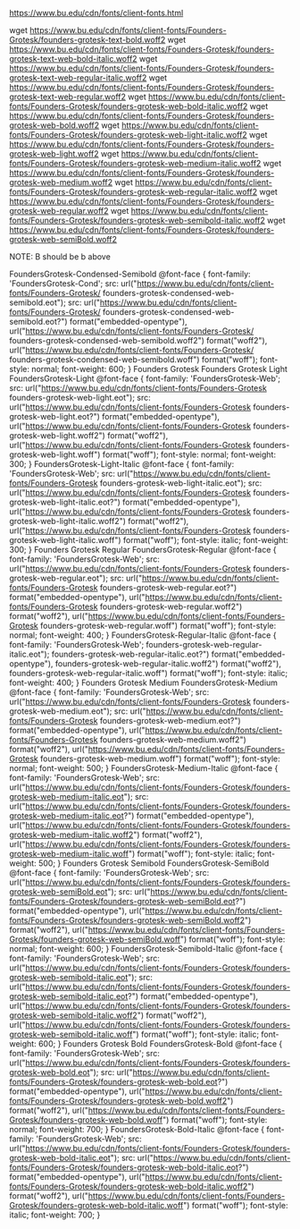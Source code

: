 https://www.bu.edu/cdn/fonts/client-fonts.html

wget https://www.bu.edu/cdn/fonts/client-fonts/Founders-Grotesk/founders-grotesk-text-bold.woff2
wget https://www.bu.edu/cdn/fonts/client-fonts/Founders-Grotesk/founders-grotesk-text-web-bold-italic.woff2
wget https://www.bu.edu/cdn/fonts/client-fonts/Founders-Grotesk/founders-grotesk-text-web-regular-italic.woff2
wget https://www.bu.edu/cdn/fonts/client-fonts/Founders-Grotesk/founders-grotesk-text-web-regular.woff2
wget https://www.bu.edu/cdn/fonts/client-fonts/Founders-Grotesk/founders-grotesk-web-bold-italic.woff2
wget https://www.bu.edu/cdn/fonts/client-fonts/Founders-Grotesk/founders-grotesk-web-bold.woff2
wget https://www.bu.edu/cdn/fonts/client-fonts/Founders-Grotesk/founders-grotesk-web-light-italic.woff2
wget https://www.bu.edu/cdn/fonts/client-fonts/Founders-Grotesk/founders-grotesk-web-light.woff2
wget https://www.bu.edu/cdn/fonts/client-fonts/Founders-Grotesk/founders-grotesk-web-medium-italic.woff2
wget https://www.bu.edu/cdn/fonts/client-fonts/Founders-Grotesk/founders-grotesk-web-medium.woff2
wget https://www.bu.edu/cdn/fonts/client-fonts/Founders-Grotesk/founders-grotesk-web-regular-italic.woff2
wget https://www.bu.edu/cdn/fonts/client-fonts/Founders-Grotesk/founders-grotesk-web-regular.woff2
wget https://www.bu.edu/cdn/fonts/client-fonts/Founders-Grotesk/founders-grotesk-web-semibold-italic.woff2
wget https://www.bu.edu/cdn/fonts/client-fonts/Founders-Grotesk/founders-grotesk-web-semiBold.woff2

NOTE: B should be b above


FoundersGrotesk-Condensed-Semibold
@font-face {
  font-family: 'FoundersGrotesk-Cond';
  src: url("https://www.bu.edu/cdn/fonts/client-fonts/Founders-Grotesk/  founders-grotesk-condensed-web-semibold.eot");
  src: url("https://www.bu.edu/cdn/fonts/client-fonts/Founders-Grotesk/  founders-grotesk-condensed-web-semibold.eot?") format("embedded-opentype"),
  url("https://www.bu.edu/cdn/fonts/client-fonts/Founders-Grotesk/  founders-grotesk-condensed-web-semibold.woff2") format("woff2"),
  url("https://www.bu.edu/cdn/fonts/client-fonts/Founders-Grotesk/  founders-grotesk-condensed-web-semibold.woff") format("woff");
  font-style: normal;
  font-weight: 600;
}
Founders Grotesk
Founders Grotesk Light
FoundersGrotesk-Light
@font-face {
  font-family: 'FoundersGrotesk-Web';
  src: url("https://www.bu.edu/cdn/fonts/client-fonts/Founders-Grotesk  founders-grotesk-web-light.eot");
  src: url("https://www.bu.edu/cdn/fonts/client-fonts/Founders-Grotesk  founders-grotesk-web-light.eot?") format("embedded-opentype"),
  url("https://www.bu.edu/cdn/fonts/client-fonts/Founders-Grotesk  founders-grotesk-web-light.woff2") format("woff2"),
  url("https://www.bu.edu/cdn/fonts/client-fonts/Founders-Grotesk  founders-grotesk-web-light.woff") format("woff");
  font-style: normal;
  font-weight: 300;
}
FoundersGrotesk-Light-Italic
@font-face {
  font-family: 'FoundersGrotesk-Web';
  src: url("https://www.bu.edu/cdn/fonts/client-fonts/Founders-Grotesk  founders-grotesk-web-light-italic.eot");
  src: url("https://www.bu.edu/cdn/fonts/client-fonts/Founders-Grotesk  founders-grotesk-web-light-italic.eot?") format("embedded-opentype"),
  url("https://www.bu.edu/cdn/fonts/client-fonts/Founders-Grotesk  founders-grotesk-web-light-italic.woff2") format("woff2"),
  url("https://www.bu.edu/cdn/fonts/client-fonts/Founders-Grotesk  founders-grotesk-web-light-italic.woff") format("woff");
  font-style: italic;
  font-weight: 300;
}
Founders Grotesk Regular
FoundersGrotesk-Regular
@font-face {
  font-family: 'FoundersGrotesk-Web';
  src: url("https://www.bu.edu/cdn/fonts/client-fonts/Founders-Grotesk  founders-grotesk-web-regular.eot");
  src: url("https://www.bu.edu/cdn/fonts/client-fonts/Founders-Grotesk  founders-grotesk-web-regular.eot?") format("embedded-opentype"),
  url("https://www.bu.edu/cdn/fonts/client-fonts/Founders-Grotesk  founders-grotesk-web-regular.woff2") format("woff2"),
  url("https://www.bu.edu/cdn/fonts/client-fonts/Founders-Grotesk  founders-grotesk-web-regular.woff") format("woff");
  font-style: normal;
  font-weight: 400;
}
FoundersGrotesk-Regular-Italic
@font-face {
  font-family: 'FoundersGrotesk-Web';
    founders-grotesk-web-regular-italic.eot");
    founders-grotesk-web-regular-italic.eot?") format("embedded-opentype"),
    founders-grotesk-web-regular-italic.woff2") format("woff2"),
    founders-grotesk-web-regular-italic.woff") format("woff");
  font-style: italic;
  font-weight: 400;
}
Founders Grotesk Medium
FoundersGrotesk-Medium
@font-face {
  font-family: 'FoundersGrotesk-Web';
  src: url("https://www.bu.edu/cdn/fonts/client-fonts/Founders-Grotesk  founders-grotesk-web-medium.eot");
  src: url("https://www.bu.edu/cdn/fonts/client-fonts/Founders-Grotesk  founders-grotesk-web-medium.eot?") format("embedded-opentype"),
  url("https://www.bu.edu/cdn/fonts/client-fonts/Founders-Grotesk  founders-grotesk-web-medium.woff2") format("woff2"),
  url("https://www.bu.edu/cdn/fonts/client-fonts/Founders-Grotesk  founders-grotesk-web-medium.woff") format("woff");
  font-style: normal;
  font-weight: 500;
}
FoundersGrotesk-Medium-Italic
@font-face {
	font-family: 'FoundersGrotesk-Web';
	src: url("https://www.bu.edu/cdn/fonts/client-fonts/Founders-Grotesk/founders-grotesk-web-medium-italic.eot");
	src: url("https://www.bu.edu/cdn/fonts/client-fonts/Founders-Grotesk/founders-grotesk-web-medium-italic.eot?") format("embedded-opentype"),
	url("https://www.bu.edu/cdn/fonts/client-fonts/Founders-Grotesk/founders-grotesk-web-medium-italic.woff2") format("woff2"),
	url("https://www.bu.edu/cdn/fonts/client-fonts/Founders-Grotesk/founders-grotesk-web-medium-italic.woff") format("woff");
	font-style: italic;
	font-weight: 500;
}
Founders Grotesk Semibold
FoundersGrotesk-SemiBold
@font-face {
	font-family: 'FoundersGrotesk-Web';
	src: url("https://www.bu.edu/cdn/fonts/client-fonts/Founders-Grotesk/founders-grotesk-web-semiBold.eot");
	src: url("https://www.bu.edu/cdn/fonts/client-fonts/Founders-Grotesk/founders-grotesk-web-semiBold.eot?") format("embedded-opentype"),
	url("https://www.bu.edu/cdn/fonts/client-fonts/Founders-Grotesk/founders-grotesk-web-semiBold.woff2") format("woff2"),
	url("https://www.bu.edu/cdn/fonts/client-fonts/Founders-Grotesk/founders-grotesk-web-semiBold.woff") format("woff");
	font-style: normal;
	font-weight: 600;
}
FoundersGrotesk-Semibold-Italic
@font-face {
	font-family: 'FoundersGrotesk-Web';
	src: url("https://www.bu.edu/cdn/fonts/client-fonts/Founders-Grotesk/founders-grotesk-web-semibold-italic.eot");
	src: url("https://www.bu.edu/cdn/fonts/client-fonts/Founders-Grotesk/founders-grotesk-web-semibold-italic.eot?") format("embedded-opentype"),
	url("https://www.bu.edu/cdn/fonts/client-fonts/Founders-Grotesk/founders-grotesk-web-semibold-italic.woff2") format("woff2"),
	url("https://www.bu.edu/cdn/fonts/client-fonts/Founders-Grotesk/founders-grotesk-web-semibold-italic.woff") format("woff");
	font-style: italic;
	font-weight: 600;
}
Founders Grotesk Bold
FoundersGrotesk-Bold
@font-face {
	font-family: 'FoundersGrotesk-Web';
	src: url("https://www.bu.edu/cdn/fonts/client-fonts/Founders-Grotesk/founders-grotesk-web-bold.eot");
	src: url("https://www.bu.edu/cdn/fonts/client-fonts/Founders-Grotesk/founders-grotesk-web-bold.eot?") format("embedded-opentype"),
	url("https://www.bu.edu/cdn/fonts/client-fonts/Founders-Grotesk/founders-grotesk-web-bold.woff2") format("woff2"),
	url("https://www.bu.edu/cdn/fonts/client-fonts/Founders-Grotesk/founders-grotesk-web-bold.woff") format("woff");
	font-style: normal;
	font-weight: 700;
}
FoundersGrotesk-Bold-Italic
@font-face {
	font-family: 'FoundersGrotesk-Web';
	src: url("https://www.bu.edu/cdn/fonts/client-fonts/Founders-Grotesk/founders-grotesk-web-bold-italic.eot");
	src: url("https://www.bu.edu/cdn/fonts/client-fonts/Founders-Grotesk/founders-grotesk-web-bold-italic.eot?") format("embedded-opentype"),
	url("https://www.bu.edu/cdn/fonts/client-fonts/Founders-Grotesk/founders-grotesk-web-bold-italic.woff2") format("woff2"),
	url("https://www.bu.edu/cdn/fonts/client-fonts/Founders-Grotesk/founders-grotesk-web-bold-italic.woff") format("woff");
	font-style: italic;
	font-weight: 700;
}
